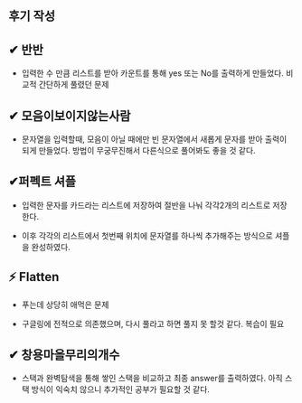 ## 후기 작성



## ✔ 반반



- 입력한 수 만큼 리스트를 받아 카운트를 통해 yes 또는 No를 출력하게 만들었다. 비교적 간단하게 풀렸던 문제



## ✔ 모음이보이지않는사람

- 문자열을 입력할때, 모음이 아닐 때에만 빈 문자열에서 새롭게 문자를 받아 출력이 되게 만들었다. 방법이 무궁무진해서 다른식으로 풀어봐도 좋을 것 같다.



## ✔퍼펙트 셔플

- 입력한 문자를 카드라는 리스트에 저장하여 절반을 나눠 각각2개의 리스트로 저장한다.

- 이후 각각의 리스트에서 첫번째 위치에 문자열를 하나씩 추가해주는 방식으로 셔플을 완성하였다.



## ⚡ Flatten

- 푸는데 상당히 애먹은 문제

- 구글링에 전적으로 의존했으며, 다시 풀라고 하면 풀지 못 할것 같다. 복습이 필요



## ✔ 창용마을무리의개수

- 스택과 완벽탐색을 통해 쌓인 스택을 비교하고 최종 answer를 출력하였다. 아직 스택 방식이 익숙치 않으니 추가적인 공부가 필요할 것 같다.